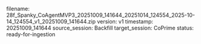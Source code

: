 filename: 28f_Spanky_CoAgentMVP3_20251009_141644_20251014_124554_2025-10-14_124554_v1_20251009_141644.zip
version: v1
timestamp: 20251009_141644
source_session: Backfill
target_session: CoPrime
status: ready-for-ingestion
